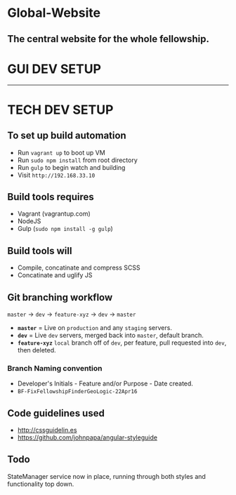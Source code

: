 # Global-Website
The central website for the whole fellowship.
---

# GUI DEV SETUP


---
# TECH DEV SETUP

## To set up build automation
- Run `vagrant up` to boot up VM
- Run `sudo npm install` from root directory
- Run `gulp` to begin watch and building
- Visit `http://192.168.33.10`


## Build tools requires
- Vagrant (vagrantup.com)
- NodeJS
- Gulp (`sudo npm install -g gulp`)


## Build tools will
- Compile, concatinate and compress SCSS
- Concatinate and uglify JS


## Git branching workflow
`master` -> `dev` -> `feature-xyz` -> `dev` -> `master`

 - **`master`** = Live on `production` and any `staging` servers.
 - **`dev`** = Live `dev` servers, merged back into `master`, default branch.
 - **`feature-xyz`** `local` branch off of `dev`, per feature, pull requested into `dev`, then deleted.

### Branch Naming convention
 - Developer's Initials - Feature and/or Purpose - Date created.
 - `BF-FixFellowshipFinderGeoLogic-22Apr16`


## Code guidelines used
- http://cssguidelin.es
- https://github.com/johnpapa/angular-styleguide


## Todo

StateManager service now in place, running through both styles and functionality top down.
